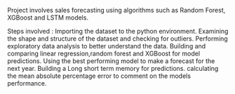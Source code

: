 Project involves sales forecasting using algorithms such as Random Forest, XGBoost and LSTM models.

Steps involved :
Importing the dataset to the python environment.
Examining the shape and structure of the dataset and checking for outliers.
Performing exploratory data analysis to better understand the data.
Building and comparing linear regression,random forest and XGBoost for model predictions.
Using the best performing model to make a forecast for the next year.
Building a Long short term memory for predictions.
calculating the mean absolute percentage error to comment on the models performance.
